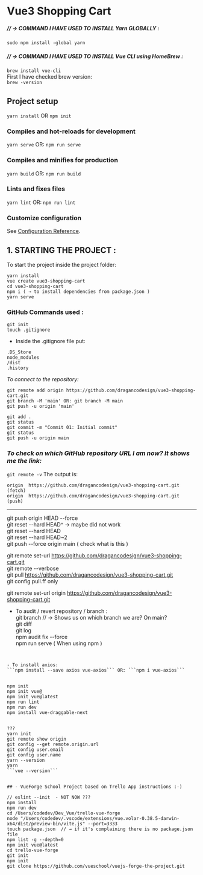# Vue3 Shopping Cart


##### // → COMMAND I HAVE USED TO INSTALL Yarn GLOBALLY :  
```sudo npm install -global yarn```    
##### // → COMMAND I HAVE USED TO INSTALL Vue CLI using HomeBrew :   
```brew install vue-cli```  
First I have checked brew version:  
```brew -version```  


## Project setup
```yarn install``` OR ```npm init```
### Compiles and hot-reloads for development
```yarn serve```  OR:  ```npm run serve```  
### Compiles and minifies for production
```yarn build```  OR:  ```npm run build```
### Lints and fixes files
```yarn lint``` OR: ```npm run lint```
### Customize configuration
See [Configuration Reference](https://cli.vuejs.org/config/).

## 1. STARTING THE PROJECT :  

To start the project inside the project folder:  
```
yarn install  
vue create vue3-shopping-cart  
cd vue3-shopping-cart  
npm i ( → to install dependencies from package.json )
yarn serve  
```

### GitHub Commands used :  

```
git init  
touch .gitignore 
```
- Inside the .gitignore file put:  
```
.DS_Store
node_modules
/dist
.history
```
*To connect to the repository:* 
```
git remote add origin https://github.com/dragancodesign/vue3-shopping-cart.git
git branch -M 'main' OR: git branch -M main
git push -u origin 'main'

git add .  
git status  
git commit -m "Commit 01: Initial commit"  
git status  
git push -u origin main
```
### *To check on which GitHub repository URL I am now? It shows me the link:*   
```git remote -v``` The output is:  
```
origin  https://github.com/dragancodesign/vue3-shopping-cart.git (fetch)
origin  https://github.com/dragancodesign/vue3-shopping-cart.git (push)
```

* * * 
git push origin HEAD --force  
git reset --hard HEAD^  -> maybe did not work  
git reset --hard HEAD  
git reset --hard HEAD~2  
git push --force origin main ( check what is this )


git remote set-url https://github.com/dragancodesign/vue3-shopping-cart.git  
git remote --verbose  
git pull https://github.com/dragancodesign/vue3-shopping-cart.git  
git config pull.ff only

git remote set-url origin https://github.com/dragancodesign/vue3-shopping-cart.git  

* To audit / revert repository / branch :  
git branch // → Shows us on which branch we are? On main?     
git diff  
git log  
npm audit fix --force  
npm run serve ( When using npm )  
```


- To install axios:  
```npm install --save axios vue-axios``` OR: ```npm i vue-axios```


npm init  
npm init vue@  
npm init vue@latest  
npm run lint  
npm run dev  
npm install vue-draggable-next  


??? 
yarn init  
git remote show origin  
git config --get remote.origin.url  
git config user.email  
git config user.name  
yarn --version  
yarn  
```vue --version```  


## - VueForge School Project based on Trello App instructions :-)  

// eslint --init  - NOT NOW ???  
npm install  
npm run dev  
cd /Users/codedev/Dev_Vue/trello-vue-forge  
node "/Users/codedev/.vscode/extensions/vue.volar-0.38.5-darwin-x64/dist/preview-bin/vite.js" --port=3333  
touch package.json  // → if it's complaining there is no package.json file  
npm list -g --depth=0  
npm init vue@latest
cd trello-vue-forge  
git init  
npm init  
git clone https://github.com/vueschool/vuejs-forge-the-project.git 
